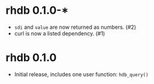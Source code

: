 # rhdb 0.1.0-*

* `sdi` and `value` are now returned as numbers. (#2)
* curl is now a listed dependency. (#1)

# rhdb 0.1.0

* Initial release, includes one user function: `hdb_query()`
